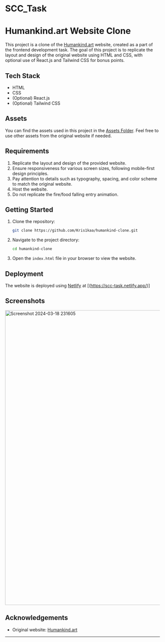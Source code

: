 # SCC_Task

# Humankind.art Website Clone

This project is a clone of the [Humankind.art](https://www.humankind.art/) website, created as a part of the frontend development task. The goal of this project is to replicate the layout and design of the original website using HTML and CSS, with optional use of React.js and Tailwind CSS for bonus points.

## Tech Stack

- HTML
- CSS
- (Optional) React.js
- (Optional) Tailwind CSS

## Assets

You can find the assets used in this project in the [Assets Folder](https://drive.google.com/drive/folders/1BDOPiL4xxr1q3LwqJsf7N3xc3tHF8I77?usp=drive_link). Feel free to use other assets from the original website if needed.

## Requirements

1. Replicate the layout and design of the provided website.
2. Ensure responsiveness for various screen sizes, following mobile-first design principles.
3. Pay attention to details such as typography, spacing, and color scheme to match the original website.
4. Host the website.
5. Do not replicate the fire/food falling entry animation.

## Getting Started

1. Clone the repository:
   ```sh
   git clone https://github.com/Kris1kaa/humankind-clone.git
   ```
2. Navigate to the project directory:
   ```sh
   cd humankind-clone
   ```
3. Open the `index.html` file in your browser to view the website.

## Deployment

The website is deployed using [Netlify](https://www.netlify.com/) at [(https://scc-task.netlify.app/)]
## Screenshots

<img width="960" alt="Screenshot 2024-03-18 231605" src="https://github.com/Krish1kaa/SCC_Task/assets/150791638/6ba048ce-2fbf-4fca-8c72-21d8112fd3e0">


## Acknowledgements

- Original website: [Humankind.art](https://www.humankind.art/)

---

